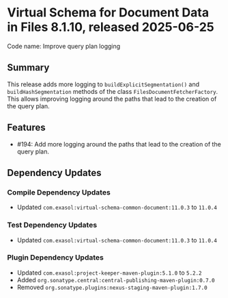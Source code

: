 # Virtual Schema for Document Data in Files 8.1.10, released 2025-06-25

Code name: Improve query plan logging

## Summary

This release adds more logging to `buildExplicitSegmentation()` and `buildHashSegmentation` methods of the class `FilesDocumentFetcherFactory`. This allows improving logging around the paths that lead to the creation of the query plan.

## Features

* #194: Add more logging around the paths that lead to the creation of the query plan.

## Dependency Updates

### Compile Dependency Updates

* Updated `com.exasol:virtual-schema-common-document:11.0.3` to `11.0.4`

### Test Dependency Updates

* Updated `com.exasol:virtual-schema-common-document:11.0.3` to `11.0.4`

### Plugin Dependency Updates

* Updated `com.exasol:project-keeper-maven-plugin:5.1.0` to `5.2.2`
* Added `org.sonatype.central:central-publishing-maven-plugin:0.7.0`
* Removed `org.sonatype.plugins:nexus-staging-maven-plugin:1.7.0`
